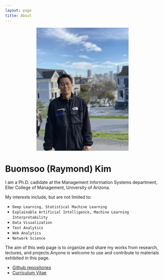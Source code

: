 ```yaml
---
layout: page
title: About
---
```

<p align = "center">
<img src ="/data/images/profile.jpg" width = "300px"/>
</p>

# Buomsoo (Raymond) Kim

I am a Ph.D. cadidate at the Management Information Systems department, Eller College of Management, University of Arizona. 

My interests include, but are not limited to:
* ```Deep Learning, Statistical Machine Learning```
* ```Explainable Artificial Intelligence, Machine Learning Interpretability```
* ```Data Visualization```
* ```Text Analytics```
* ```Web Analytics```
* ```Network Science```

The aim of this web page is to organize and share my works from research, lectures, and projects.Anyone is welcome to use and contribute to materials exhibited in this page.

* <a href = "https://github.com/buomsoo-kim" target="_blank"> Github repositories</a>
* [Curriculum Vitae](https://drive.google.com/file/d/1g7xgmvIKoa4BKChe-q0TqXSUR6xwnxXV/view?usp=sharing)
